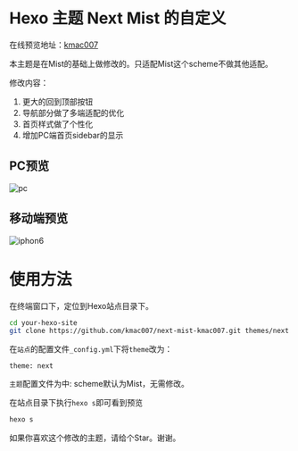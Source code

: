 # Hexo 主题 Next Mist 的自定义
在线预览地址：[kmac007](https://kmac007.me)

本主题是在Mist的基础上做修改的。只适配Mist这个scheme不做其他适配。

修改内容：
1. 更大的回到顶部按钮
2. 导航部分做了多端适配的优化
3. 首页样式做了个性化
4. 增加PC端首页sidebar的显示
## PC预览

<div style="margin: 0 auto;">
  <img src="https://kmac007.b0.upaiyun.com/next-kmac007/pc.png" alt="pc"/>
</div>

## 移动端预览

<div style="margin: 0 auto;">
  <img src="https://kmac007.b0.upaiyun.com/next-kmac007/iphone6.gif" alt="iphon6"/>
</div>

# 使用方法
在终端窗口下，定位到Hexo站点目录下。
```bash
cd your-hexo-site
git clone https://github.com/kmac007/next-mist-kmac007.git themes/next
```
在`站点`的配置文件`_config.yml`下将`theme`改为：
```
theme: next
```
`主题`配置文件为中:
scheme默认为Mist，无需修改。

在站点目录下执行`hexo s`即可看到预览
```bash
hexo s
```

如果你喜欢这个修改的主题，请给个Star。谢谢。


